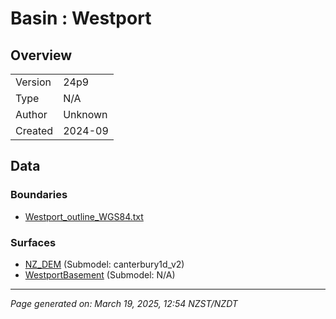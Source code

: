# Basin : Westport

## Overview
|         |                     |
|---------|---------------------|
| Version | 24p9           |
| Type    | N/A        |
| Author  | Unknown            |
| Created | 2024-09           |


## Data
### Boundaries
- [Westport_outline_WGS84.txt](../../velocity_modelling/Data/STUDENTS_BASINS/Westport_outline_WGS84.txt)

### Surfaces
- [NZ_DEM](../../velocity_modelling/Data/DEM/NZ_DEM_HD.in) (Submodel: canterbury1d_v2)
- [WestportBasement](../../velocity_modelling/Data/STUDENTS_BASINS/Westport_surface_WGS84.txt) (Submodel: N/A)

---
*Page generated on: March 19, 2025, 12:54 NZST/NZDT*
